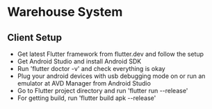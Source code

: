 # Warehouse System

## Client Setup

- Get latest Flutter framework from flutter.dev and follow the setup
- Get Android Studio and install Android SDK
- Run 'flutter doctor -v' and check everything is okay
- Plug your android devices with usb debugging mode on or run an emulator at AVD Manager from Android Studio
- Go to Flutter project directory and run 'flutter run --release'
- For getting build, run 'flutter build apk --release'
